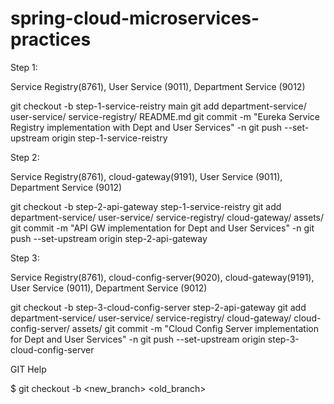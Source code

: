 # spring-cloud-microservices-practices


Step 1: 

Service Registry(8761), User Service (9011), Department Service (9012)

git checkout -b step-1-service-reistry main
git add department-service/ user-service/ service-registry/ README.md
git commit -m "Eureka Service Registry implementation with Dept and User Services" -n
git push --set-upstream origin step-1-service-reistry


Step 2:

Service Registry(8761), cloud-gateway(9191), User Service (9011), Department Service (9012)

git checkout -b step-2-api-gateway step-1-service-reistry
git add department-service/ user-service/ service-registry/ cloud-gateway/ assets/
git commit -m "API GW implementation for Dept and User Services" -n
git push --set-upstream origin step-2-api-gateway


Step 3:

 Service Registry(8761), cloud-config-server(9020), cloud-gateway(9191), User Service (9011), Department Service (9012)

 git checkout -b step-3-cloud-config-server step-2-api-gateway
 git add department-service/ user-service/ service-registry/ cloud-gateway/ cloud-config-server/ assets/
 git commit -m "Cloud Config Server implementation for Dept and User Services" -n
 git push --set-upstream origin step-3-cloud-config-server


GIT Help

$ git checkout -b <new_branch> <old_branch>
